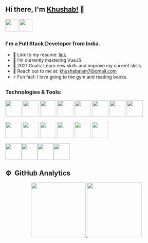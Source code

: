 ## Hi there, I'm [Khushab!](https://github.com/khushab) 👋

[<img src="https://logo.letskhabar.com/img?tool=linkedin&acol=gold" width="40px">](https://www.linkedin.com/in/khushab/)
[<img src="https://logo.letskhabar.com/img?tool=globe&acol=gold" width="40px">](https://portfolio-3f554.web.app/)
<br />

### I'm a Full Stack Developer from India.

- 📰 Link to my resume: [link](https://drive.google.com/file/d/1zRUG4S2wYMKa3N7AjVR07npfk6SQxOHD/view?usp=sharing)
- 🌱 I’m currently mastering VueJS 
- 🥅 2021 Goals: Learn new skills and improve my current skills.
- 📝 Reach out to me at: khushabalam7@gmail.com
- ⚡ Fun fact: I love going to the gym and reading books.
  <br />

### Technologies & Tools:
<img src="https://logo.letskhabar.com/img/?tool=vue-js&&acol=gold" width="50px"> <img src="https://logo.letskhabar.com/img?tool=react&acol=gold" width="50px"> <img src="https://logo.letskhabar.com/img/?tool=angularjs&acol=gold" width="50px"> <img src="https://logo.letskhabar.com/img?tool=node&acol=gold" width="50px"> <img src="https://logo.letskhabar.com/img?tool=mongodb&acol=gold" width="50px"> <img src="https://logo.letskhabar.com/img/?tool=postgresql&acol=gold" width="50px"> <img src="https://logo.letskhabar.com/img?tool=bootstrap&acol=gold" width="50px"> <img src="https://logo.letskhabar.com/img/?tool=sass&acol=gold" width="50px">

<img src="https://logo.letskhabar.com/img?tool=html&acol=gold" width="50px"> <img src="https://logo.letskhabar.com/img?tool=css&acol=gold" width="50px"> <img src="https://logo.letskhabar.com/img?tool=js&acol=gold" width="50px"> <img src="https://logo.letskhabar.com/img/?tool=c-programming&acol=gold" width="50px"> <img src="https://logo.letskhabar.com/img/?tool=c-plus&acol=gold" width="50px"> <img src="https://logo.letskhabar.com/img?tool=python&acol=gold" width="50px">

<img src="https://logo.letskhabar.com/img/?tool=vs-code&acol=gold" width="50px"><img src="https://logo.letskhabar.com/img?tool=git&acol=gold" width="50px"><img src="https://logo.letskhabar.com/img?tool=github&acol=gold" width="50px"><img src="https://logo.letskhabar.com/img?tool=firebase&acol=gold" width="50px"> 

## ⚙️ &nbsp;GitHub Analytics

<p align="center">
<a href="https://github.com/khushab">
  <img height="170em" src="https://github-readme-stats-eight-theta.vercel.app/api?username=khushab&show_icons=true&theme=algolia&include_all_commits=true&count_private=true"/>
  <img height="170em" src="https://github-readme-stats-eight-theta.vercel.app/api/top-langs/?username=khushab&layout=compact&langs_count=8&theme=algolia"/>
</a>
</p>

